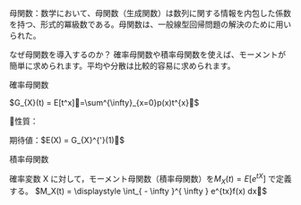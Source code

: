 

母関数：数学において、母関数（生成関数）は数列に関する情報を内包した係数を持つ、形式的冪級数である。母関数は、一般線型回帰問題の解決のために用いられた。


なぜ母関数を導入するのか？
確率母関数や積率母関数を使えば、モーメントが簡単に求められます。平均や分散は比較的容易に求められます。



確率母関数

$G_{X}(t) = E[t^x]=\sum^{\infty}_{x=0}p(x)t^{x}$

性質：

期待値：$E(X) = G_{X}^{'}(1)$



積率母関数

確率変数 X に対して，モーメント母関数（積率母関数）を$M_X(t)=E[e^{tX}]$ で定義する。
$M_X(t) = \displaystyle \int_{ - \infty }^{ \infty } e^{tx}f(x) dx$
